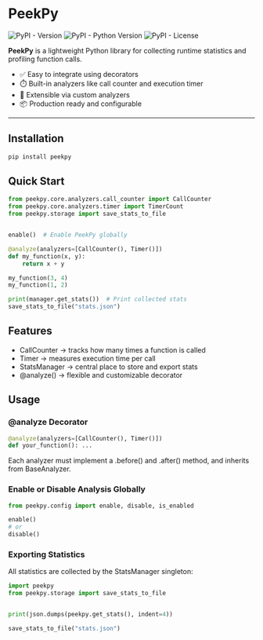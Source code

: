 # PeekPy

![PyPI - Version](https://img.shields.io/pypi/v/peekpy)
![PyPI - Python Version](https://img.shields.io/pypi/pyversions/peekpy)
![PyPI - License](https://img.shields.io/pypi/l/peekpy)


**PeekPy** is a lightweight Python library for collecting runtime statistics and profiling function calls.

- ✅ Easy to integrate using decorators  
- ⏱️ Built-in analyzers like call counter and execution timer  
- 🧩 Extensible via custom analyzers  
- 📦 Production ready and configurable  

---

## Installation

```bash
pip install peekpy
```

## Quick Start
```python
from peekpy.core.analyzers.call_counter import CallCounter
from peekpy.core.analyzers.timer import TimerCount
from peekpy.storage import save_stats_to_file


enable()  # Enable PeekPy globally

@analyze(analyzers=[CallCounter(), Timer()])
def my_function(x, y):
    return x + y

my_function(3, 4)
my_function(1, 2)

print(manager.get_stats())  # Print collected stats
save_stats_to_file("stats.json")

```

## Features
- CallCounter → tracks how many times a function is called
- Timer → measures execution time per call
- StatsManager → central place to store and export stats
- @analyze() → flexible and customizable decorator

## Usage
### @analyze Decorator
```python
@analyze(analyzers=[CallCounter(), Timer()])
def your_function(): ...

```
Each analyzer must implement a .before() and .after() method, and inherits from BaseAnalyzer.

### Enable or Disable Analysis Globally
```python
from peekpy.config import enable, disable, is_enabled

enable()
# or
disable()
```

### Exporting Statistics
All statistics are collected by the StatsManager singleton:

```python
import peekpy
from peekpy.storage import save_stats_to_file


print(json.dumps(peekpy.get_stats(), indent=4))

save_stats_to_file("stats.json")
```
